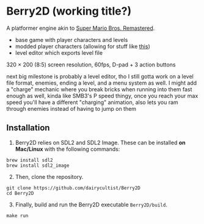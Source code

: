 # Berry2D (working title?)

A platformer engine akin to [Super Mario Bros. Remastered](https://github.com/JHDev2006/Super-Mario-Bros.-Remastered-Public).

- base game with player characters and levels
- modded player characters (allowing for stuff like [this](https://bsky.app/profile/honeyswells.bsky.social/post/3lz74rivjmk24))
- level editor which exports level file

320 × 200 (8:5) screen resolution, 60fps, D-pad + 3 action buttons

next big milestone is probably a level editor, tho I still gotta work on a level file format, enemies, ending a level, and a menu system as well.
I might add a "charge" mechanic where you break bricks when running into them fast enough as well, kinda like SMB3's P speed thingy, once you reach your max speed you'll have a different "charging" animation, also lets you ram through enemies instead of having to jump on them

## Installation

1. Berry2D relies on SDL2 and SDL2 Image. These can be installed __on Mac/Linux__ with the following commands:

```
brew install sdl2
brew install sdl2_image
```

2. Then, clone the repository.

```
git clone https://github.com/dairycultist/Berry2D
cd Berry2D
```

3. Finally, build and run the Berry2D executable `Berry2D/build`.

```
make run
```